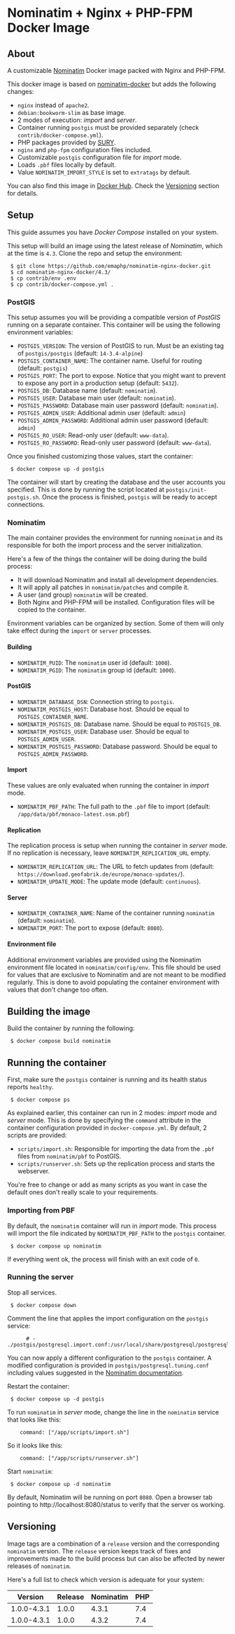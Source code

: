 # Nominatim + Nginx + PHP-FPM Docker Image #

## About ##

A customizable [Nominatim](https://nominatim.org/) Docker image packed with Nginx and PHP-FPM.

This docker image is based on [nominatim-docker](https://github.com/mediagis/nominatim-docker) but adds the following changes:

 - `nginx` instead of `apache2`.
 - `debian:bookworm-slim` as base image.
 - 2 modes of execution: *import* and *server*.
 - Container running `postgis` must be provided separately (check `contrib/docker-compose.yml`).
 - PHP packages provided by [SURY](https://deb.sury.org/).
 - `nginx` and `php-fpm` configuration files included.
 - Customizable `postgis` configuration file for *import* mode.
 - Loads `.pbf` files locally by default.
 - Value `NOMINATIM_IMPORT_STYLE` is set to `extratags` by default.

You can also find this image in [Docker Hub](https://hub.docker.com/r/emaphp/nominatim-nginx-docker). Check the [Versioning](#Versioning) section for details.

## Setup ##

This guide assumes you have *Docker Compose* installed on your system.

This setup will build an image using the latest release of *Nominatim*, which at the time is `4.3`. Clone the repo and setup the environment:

```
 $ git clone https://github.com/emaphp/nominatim-nginx-docker.git
 $ cd nominatim-nginx-docker/4.3/
 $ cp contrib/env .env
 $ cp contrib/docker-compose.yml .
```

### PostGIS ###

This setup assumes you will be providing a compatible version of *PostGIS* running on a separate container. This container will be using the following environment variables:

 - `POSTGIS_VERSION`: The version of PostGIS to run. Must be an existing tag of `postgis/postgis` (default: `14-3.4-alpine`)
 - `POSTGIS_CONTAINER_NAME`: The container name. Useful for routing (default: `postgis`)
 - `POSTGIS_PORT`: The port to expose. Notice that you might want to prevent to expose any port in a production setup (default: `5432`).
 - `POSTGIS_DB`: Database name (default: `nominatim`).
 - `POSTGIS_USER`: Database main user (default: `nominatim`).
 - `POSTGIS_PASSWORD`: Database main user password (default: `nominatim`).
 - `POSTGIS_ADMIN_USER`: Additional admin user (default: `admin`)
 - `POSTGIS_ADMIN_PASSWORD`: Additional admin user password (default: `admin`)
 - `POSTGIS_RO_USER`: Read-only user (default: `www-data`).
 - `POSTGIS_RO_PASSWORD`: Read-only user password (default: `www-data`).

Once you finished customizing those values, start the container:

```
 $ docker compose up -d postgis
```

The container will start by creating the database and the user accounts you specified. This is done by running the script located at `postgis/init-postgis.sh`. Once the process is finished, `postgis` will be ready to accept connections.

### Nominatim ###

The main container provides the environment for running `nominatim` and its responsible for both the import process and the server initialization.

Here's a few of the things the container will be doing during the build process:

 - It will download Nominatim and install all development dependencies.
 - It will apply all patches in `nominatim/patches` and compile it.
 - A user (and group) `nominatim` will be created.
 - Both Nginx and PHP-FPM will be installed. Configuration files will be copied to the container.

Environment variables can be organized by section. Some of them will only take effect during the `import` or `server` processes.

#### Building ####

 - `NOMINATIM_PUID`: The `nominatim` user id (default: `1000`).
 - `NOMINATIM_PGID`: The `nominatim` group id (default: `1000`).

#### PostGIS ####

 - `NOMINATIM_DATABASE_DSN`: Connection string to `postgis`.
 - `NOMINATIM_POSTGIS_HOST`: Database host. Should be equal to `POSTGIS_CONTAINER_NAME`.
 - `NOMINATIM_POSTGIS_DB`: Database name. Should be equal to `POSTGIS_DB`.
 - `NOMINATIM_POSTGIS_USER`: Database user. Should be equal to `POSTGIS_ADMIN_USER`.
 - `NOMINATIM_POSTGIS_PASSWORD`: Database password. Should be equal to `POSTGIS_ADMIN_PASSWORD`.

#### Import ####

These values are only evaluated when running the container in *import* mode.

 - `NOMINATIM_PBF_PATH`: The full path to the `.pbf` file to import (default: `/app/data/pbf/monaco-latest.osm.pbf`)

#### Replication ####

The replication process is setup when running the container in *server* mode. If no replication is necessary, leave `NOMINATIM_REPLICATION_URL` empty.

 - `NOMINATIM_REPLICATION_URL`: The URL to fetch updates from (default: `https://download.geofabrik.de/europe/monaco-updates/`).
 - `NOMINATIM_UPDATE_MODE`: The update mode (default: `continuous`).

#### Server ####

 - `NOMINATIM_CONTAINER_NAME`: Name of the container running `nominatim` (default: `nominatim`).
 - `NOMINATIM_PORT`: The port to expose (default: `8080`).

#### Environment file ####

Additional environment variables are provided using the Nominatim environment file located in `nominatim/config/env`. This file should be used for values that are exclusive to Nominatim and are not meant to be modified regularly. This is done to avoid populating the container environment with values that don't change too often.

## Building the image ##

Build the container by running the following:

```
 $ docker compose build nominatim
```

## Running the container ##

First, make sure the `postgis` container is running and its health status reports `healthy`.

```
 $ docker compose ps
```

As explained earlier, this container can run in 2 modes: *import* mode and *server* mode. This is done by specifying the `command` attribute in the container configuration provided in `docker-compose.yml`. By default, 2 scripts are provided:

 - `scripts/import.sh`: Responsible for importing the data from the `.pbf` files from `nominatim/pbf` to PostGIS.
 - `scripts/runserver.sh`: Sets up the replication process and starts the webserver.

You're free to change or add as many scripts as you want in case the default ones don't really scale to your requirements.

### Importing from PBF ###

By default, the `nominatim` container will run in *import* mode. This process will import the file indicated by `NOMINATIM_PBF_PATH` to the `postgis` container.

```
 $ docker compose up nominatim
```

If everything went ok, the process will finish with an exit code of `0`.

### Running the server ###

Stop all services.

```
 $ docker compose down
```

Comment the line that applies the import configuration on the `postgis` service:

```
      # - ./postgis/postgresql.import.conf:/usr/local/share/postgresql/postgresql.conf.sample
```

You can now apply a different configuration to the `postgis` container. A modified configuration is provided in `postgis/postgresql.tuning.conf` including values suggested in the [Nominatim documentation](https://nominatim.org/release-docs/4.3/admin/Installation/#tuning-the-postgresql-database).

Restart the container:

```
 $ docker compose up -d postgis
```

To run `nominatim` in *server* mode, change the line in the `nominatim` service that looks like this:

```
    command: ["/app/scripts/import.sh"]
```

So it looks like this:

```
    command: ["/app/scripts/runserver.sh"]
```

Start `nominatim`:

```
 $ docker compose up -d nominatim
```

By default, Nominatim will be running on port `8080`. Open a browser tab pointing to http://localhost:8080/status to verify that the server os working.

## Versioning ##

Image tags are a combination of a `release` version and the corresponding `nominatim` version. The `release` version keeps track of fixes and improvements made to the build process but can also be affected by newer releases of `nominatim`.

Here's a full list to check which version is adequate for your system:

| Version     | Release | Nominatim | PHP |
|-------------|---------|-----------|-----|
| 1.0.0-4.3.1 | 1.0.0   | 4.3.1     | 7.4 |
| 1.0.0-4.3.1 | 1.0.0   | 4.3.2     | 7.4 |

